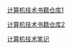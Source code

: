 [计算机技术书籍仓库1](https://github.com/hxq191830060/Books)

[计算机技术书籍仓库2](https://github.com/hxq191830060/Books2)

[计算机技术笔记](https://github.com/hxq191830060/Notes)




